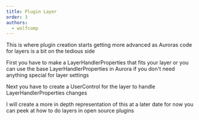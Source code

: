```yaml
---
title: Plugin Layer
order: 3
authors:
  - wolfcomp
---
```


This is where plugin creation starts getting more advanced as Auroras code for layers is a bit on the tedious side

First you have to make a LayerHandlerProperties that fits your layer or you can use the base LayerHandlerProperties in Aurora if you don't need anything special for layer settings

Next you have to create a UserControl for the layer to handle LayerHandlerProperties changes

I will create a more in depth representation of this at a later date for now you can peek at how to do layers in open source plugins